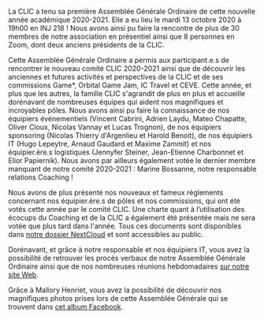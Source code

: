La CLIC a tenu sa première Assemblée Générale Ordinaire de cette nouvelle année académique 2020-2021. Elle a eu lieu le mardi 13 octobre 2020 à 19h00 en INJ 218 ! Nous avons ainsi pu faire la rencontre de plus de 30 membres de notre association en présentiel ainsi que 8 personnes en Zoom, dont deux anciens présidents de la CLIC.

Cette Assemblée Générale Ordinaire a permis aux participant.e.s de rencontrer le nouveau comité CLIC 2020-2021 ainsi que de découvrir les anciennes et futures activités et perspectives de la CLIC et de ses commissions Game*, Orbital Game Jam, IC Travel et CEVE. Cette année, et plus que les autres, la famille CLIC s'agrandit de plus en plus et accueille dorénavant de nombreuses équipes qui aident nos magnifiques et incroyables pôles. Nous avons ainsi pu faire la connaissance de nos équipiers événementiels (Vincent Cabrini, Adrien Laydu, Mateo Chapatte, Oliver Cloux, Nicolas Vannay et Lucas Trognon), de nos équipiers sponsoring (Nicolas Thierry d'Argenlieu et Harold Benoit), de nos équipiers IT (Hugo Lepeytre, Arnaud Gaudard et Maxime Zammit) et nos équipier.ère.s logistiques (Jennyfer Steiner, Jean-Etienne Charbonnet et Elior Papiernik). Nous avons par ailleurs également votée le dernier membre manquant de notre comité 2020-2021 : Marine Bossanne, notre responsable relations Coaching !

Nous avons de plus présenté nos nouveaux et fameux règlements concernant nos équipier.ère.s de pôles et nos commissions, qui ont été votés cette année par le comité CLIC. Une charte quant à l’utilisation des écocups du Coaching et de la CLIC a également été présentée mais ne sera votée que plus tard dans l'année. Tous ces documents sont disponibles dans [notre dossier NextCloud](https://clic.epfl.ch/nextcloud/index.php/s/HbRZGsYWNmFGLrd) et sont accessibles au public.

Dorénavant, et grâce à notre responsable et nos équipiers IT, vous avez la possibilité de retrouver les procès verbaux de notre Assemblée Générale Ordinaire ainsi que de nos nombreuses réunions hebdomadaires [sur notre site Web](https://clic.epfl.ch/nextcloud/index.php/s/xHQWCrPxAyFNsna).

Grâce à Mallory Henriet, vous avez la possibilité de découvrir nos magnifiques photos prises lors de cette Assemblée Générale qui se trouvent dans [cet album Facebook](https://www.facebook.com/media/set/?set=a.3669929433051230&type=3).
